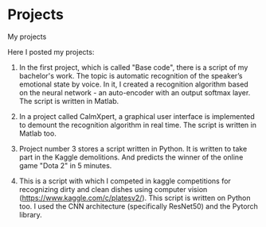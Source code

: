 # Projects
My projects

Here I posted my projects:

1. In the first project, which is called "Base code", there is a script of my bachelor's work. The topic is automatic recognition of the speaker’s emotional state by voice. In it, I created a recognition algorithm based on the neural network - an auto-encoder with an output softmax layer. The script is written in Matlab.

2. In a project called CalmXpert, a graphical user interface is implemented to demount the recognition algorithm in real time. The script is written in Matlab too.

3. Project number 3 stores a script written in Python. It is written to take part in the Kaggle demolitions. And predicts the winner of the online game "Dota 2" in 5 minutes.

4. This is a script with which I competed in kaggle competitions for recognizing dirty and clean dishes using computer vision (https://www.kaggle.com/c/platesv2/). This script is written on Python too. I used the CNN architecture (specifically ResNet50) and the Pytorch library.

